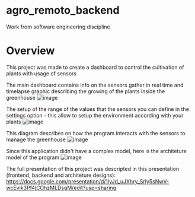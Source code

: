 # agro_remoto_backend
Work from software engineering discipline

# Overview
This project was made to create a dashboard to control the cultivation of plants with usage of sensors

The main dashboard contains info on the sensors gather in real time and timelapse graphic describing the growing of the plants inside the greenhouse
![image](https://github.com/cgsrjunior/agro_remoto_backend/assets/42981722/71fdb42d-c1a9-4404-a1da-a276357c2ec5)

The setup of the range of the values that the sensors you can define in the settings option - this allow to setup the environment according with your plants
![image](https://github.com/cgsrjunior/agro_remoto_backend/assets/42981722/a65d1144-62ef-467c-b120-04a58684e1cd)

This diagram describes on how the program interacts with the sensors to manage the greenhouse
![image](https://github.com/cgsrjunior/agro_remoto_backend/assets/42981722/c81a2e17-5524-457c-922f-e38a74251acc)

Since this application didn't have a complex model, here is the architeture model of the program
![image](https://github.com/cgsrjunior/agro_remoto_backend/assets/42981722/f52f613f-0130-435e-991d-f944bc8af633)

The full presentation of this project was descripted in this presentation (frontend, backend and architeture designs): https://docs.google.com/presentation/d/1lyJd_uJXhry_Srly5sNwV-wcEvik3Pf4jCOhzMLDsgM/edit?usp=sharing
